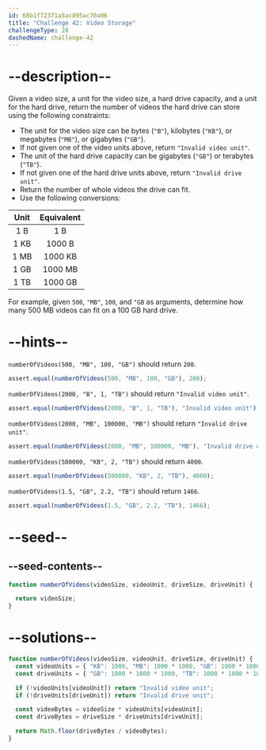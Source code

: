 ```yaml
---
id: 68b1f72371a5ac895ac70a06
title: "Challenge 42: Video Storage"
challengeType: 28
dashedName: challenge-42
---
```


# --description--

Given a video size, a unit for the video size, a hard drive capacity, and a unit for the hard drive, return the number of videos the hard drive can store using the following constraints:

- The unit for the video size can be bytes (`"B"`), kilobytes (`"KB"`), or megabytes (`"MB"`), or gigabytes (`"GB"`).
- If not given one of the video units above, return `"Invalid video unit"`.
- The unit of the hard drive capacity can be gigabytes (`"GB"`) or terabytes (`"TB"`).
- If not given one of the hard drive units above, return `"Invalid drive unit"`.
- Return the number of whole videos the drive can fit.
- Use the following conversions:

| Unit | Equivalent |
|:----:|:----------:|
| 1 B  |   1 B      |
| 1 KB |   1000 B   |
| 1 MB |   1000 KB  |
| 1 GB |   1000 MB  |
| 1 TB |   1000 GB  |

For example, given `500`, `"MB"`, `100`, and `"GB` as arguments, determine how many 500 MB videos can fit on a 100 GB hard drive.

# --hints--

`numberOfVideos(500, "MB", 100, "GB")` should return `200`.

```js
assert.equal(numberOfVideos(500, "MB", 100, "GB"), 200);
```

`numberOfVideos(2000, "B", 1, "TB")` should return `"Invalid video unit"`.

```js
assert.equal(numberOfVideos(2000, "B", 1, "TB"), "Invalid video unit");
```

`numberOfVideos(2000, "MB", 100000, "MB")` should return `"Invalid drive unit"`.

```js
assert.equal(numberOfVideos(2000, "MB", 100000, "MB"), "Invalid drive unit");
```

`numberOfVideos(500000, "KB", 2, "TB")` should return `4000`.

```js
assert.equal(numberOfVideos(500000, "KB", 2, "TB"), 4000);
```

`numberOfVideos(1.5, "GB", 2.2, "TB")` should return `1466`.

```js
assert.equal(numberOfVideos(1.5, "GB", 2.2, "TB"), 1466);
```

# --seed--

## --seed-contents--

```js
function numberOfVideos(videoSize, videoUnit, driveSize, driveUnit) {

  return videoSize;
}
```

# --solutions--

```js
function numberOfVideos(videoSize, videoUnit, driveSize, driveUnit) {
  const videoUnits = { "KB": 1000, "MB": 1000 * 1000, "GB": 1000 * 1000 * 1000 };
  const driveUnits = { "GB": 1000 * 1000 * 1000, "TB": 1000 * 1000 * 1000 * 1000 };

  if (!videoUnits[videoUnit]) return "Invalid video unit";
  if (!driveUnits[driveUnit]) return "Invalid drive unit";

  const videoBytes = videoSize * videoUnits[videoUnit];
  const driveBytes = driveSize * driveUnits[driveUnit];

  return Math.floor(driveBytes / videoBytes);
}
```
